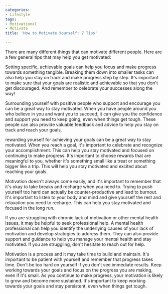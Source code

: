```yaml
---
categories:
- Lifestyle
tags:
- Motivational
- Motivate
title: 'How to Motivate Yourself: 7 Tips'

---
```

There are many different things that can motivate different people. Here are a few general tips that may help you get motivated:

Setting specific, achievable goals can help you focus and make progress towards something tangible. Breaking them down into smaller tasks can also help you stay on track and make progress step by step. It's important to make sure that your goals are realistic and achievable so that you don't get discouraged. And remember to celebrate your successes along the way!

Surrounding yourself with positive people who support and encourage you can be a great way to stay motivated. When you have people around you who believe in you and want you to succeed, it can give you the confidence and support you need to keep going, even when things get tough. These people can also provide valuable feedback and advice to help you stay on track and reach your goals.

rewarding yourself for achieving your goals can be a great way to stay motivated. When you reach a goal, it's important to celebrate and recognize your accomplishment. This can help you stay motivated and focused on continuing to make progress. It's important to choose rewards that are meaningful to you, whether it's something small like a treat or something bigger like a trip. This will help you stay motivated and excited about reaching your goals.

Motivation doesn't always come easily, and it's important to remember that it's okay to take breaks and recharge when you need to. Trying to push yourself too hard can actually be counter-productive and lead to burnout. It's important to listen to your body and mind and give yourself the rest and relaxation you need to recharge. This can help you stay motivated and focused in the long run.

If you are struggling with chronic lack of motivation or other mental health issues, it may be helpful to seek professional help. A mental health professional can help you identify the underlying causes of your lack of motivation and develop strategies to address them. They can also provide support and guidance to help you manage your mental health and stay motivated. If you are struggling, don't hesitate to reach out for help.

Motivation is a process and it may take time to build and maintain. It's important to be patient with yourself and remember that progress takes time. Don't be too hard on yourself if you don't see immediate results. Keep working towards your goals and focus on the progress you are making, even if it's small. As you continue to make progress, your motivation is likely to grow and become more sustained. It's important to keep working towards your goals and stay persistent, even when things get tough.